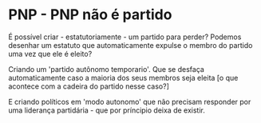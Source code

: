 # PNP - PNP não é partido

É possível criar - estatutoriamente - um partido para perder? Podemos desenhar um estatuto que automaticamente expulse o membro do partido uma vez que ele é eleito?

Criando um 'partido autônomo temporario'. Que se desfaça automaticamente caso a maioria dos seus membros seja eleita [o que acontece com a cadeira do partido nesse caso?]

E criando políticos em 'modo autonomo' que não precisam responder por uma liderança partidária - que por príncipio deixa de existir.